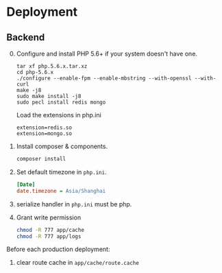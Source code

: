 Deployment
==========

## Backend

0. Configure and install PHP 5.6+ if your system doesn't have one.

   ```
   tar xf php.5.6.x.tar.xz
   cd php-5.6.x
   ./configure --enable-fpm --enable-mbstring --with-openssl --with-curl
   make -j8
   sudo make install -j8
   sudo pecl install redis mongo
   ```
   
   Load the extensions in php.ini
   
   ```
   extension=redis.so
   extension=mongo.so
   ```

1. Install composer & components.
   
   ```sh
   composer install
   ```

2. Set default timezone in `php.ini`.

   ```ini
   [Date]
   date.timezone = Asia/Shanghai
   ```

3. serialize handler in `php.ini` must be php.

4. Grant write permission

   ```sh
   chmod -R 777 app/cache
   chmod -R 777 app/logs
   ```

Before each production deployment:

1. clear route cache in `app/cache/route.cache`
